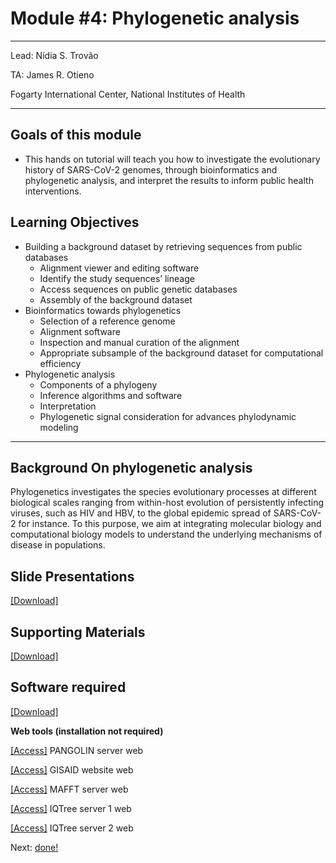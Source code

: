 
#  Module #4: Phylogenetic analysis

***
Lead: Nídia S. Trovão

TA: James R. Otieno

Fogarty International Center, National Institutes of Health
***

## Goals of this module
* This hands on tutorial will teach you how to investigate the evolutionary history of SARS-CoV-2 genomes, through bioinformatics and phylogenetic analysis, and interpret the results to inform public health interventions.

## Learning Objectives
* Building a background dataset by retrieving sequences from public databases
  * Alignment viewer and editing software
  * Identify the study sequences’ lineage
  * Access sequences on public genetic databases
  * Assembly of the background dataset
* Bioinformatics towards phylogenetics
  * Selection of a reference genome
  * Alignment software
  * Inspection and manual curation of the alignment
  * Appropriate subsample of the background dataset for computational efficiency
* Phylogenetic analysis
  * Components of a phylogeny
  * Inference algorithms and software
  * Interpretation
  * Phylogenetic signal consideration for advances phylodynamic modeling

***

## Background On phylogenetic analysis

Phylogenetics investigates the species evolutionary processes at different biological scales ranging from within-host evolution of persistently infecting viruses, such as HIV and HBV, to the global epidemic spread of SARS-CoV-2 for instance. To this purpose, we aim at integrating molecular biology and computational biology models to understand the underlying mechanisms of disease in populations. 

## Slide Presentations

[[Download]](https://github.com/COV-IRT/SARS-CoV-2_workshop/tree/main/module4/Slide%20Presentations)

## Supporting Materials

[[Download]](https://github.com/COV-IRT/SARS-CoV-2_workshop/tree/main/module4/Supporting%20Materials)

## Software required

[[Download]](https://drive.google.com/drive/folders/1imHg2WHql35rGzXpOyGZ6gKtUGYdcvNu?usp=sharing)

<!--
**Windows software (download and install all)**  
[[Download]](https://www.oracle.com/java/technologies/javase-jre8-downloads.html) Java JRE x64 v8 _pick the 1st "Windows x64" on the list_
[[Download]](https://ormbunkar.se/aliview/downloads/windows/windows-version-1.26/AliView-Setup.exe) AliView v1.26
[[Download]](https://github.com/rambaut/figtree/releases/download/v1.4.4/FigTree.v1.4.4.zip) FigTree v1.4.4
[[Download]](https://www.megasoftware.net/) MEGA v10 _pick Windows|Graphical(GUI)|MEGA X(64bit)_
[[Download]](https://github.com/beast-dev/beast-mcmc/releases/download/v1.5.3-tempest/TempEst.v1.5.3.zip) TempEst v1.5.3
[[Download]](/python.html) Python v3.8.6 and Biopython
[[Download]](https://github.com/notepad-plus-plus/notepad-plus-plus/releases/download/v7.9/npp.7.9.Installer.x64.exe) Notepad Plus Plus v7.9 (Text editor)
**macOS software (download and install all)**  
[[Download]](https://www.oracle.com/java/technologies/javase-jre8-downloads.html) Java JRE x64 v8 _pick "macOS x64 Installer"_
[[Download]](https://ormbunkar.se/aliview/downloads/mac/AliView-1.26-app.zip) AliView v1.26
[[Download]](https://github.com/rambaut/figtree/releases/download/v1.4.4/FigTree.v1.4.4.dmg) FigTree v1.4.4
[[Download]](https://www.megasoftware.net/) MEGA v10 _pick macOS|Graphical(GUI)|MEGA X(64bit)_
[[Download]](https://github.com/beast-dev/beast-mcmc/releases/download/v1.5.3-tempest/TempEst.v1.5.3.dmg) TempEst v1.5.3
[[Download]](/python.html) Python v3.8.6 and Biopython
[[Download]](https://s3.amazonaws.com/BBSW-download/BBEdit_13.5.dmg) BBEdit v13.5 (Text editor)
-->

**Web tools (installation not required)**  

[[Access]](https://pangolin.cog-uk.io/) PANGOLIN server web

[[Access]](https://www.epicov.org/epi3/start) GISAID website web

[[Access]](https://mafft.cbrc.jp/alignment/server/add_fragments.html) MAFFT server web

[[Access]](http://iqtree.cibiv.univie.ac.at/) IQTree server 1 web

[[Access]](https://www.hiv.lanl.gov/content/sequence/IQTREE/iqtree.html) IQTree server 2 web


<!--
The first step to starting phylogenetic analysis -> context to DNAnexus
-->
<!--
*Connect to your DNAnexus instance and open up a shell prompt.*
-->
<!--
Install XYZ
```
conda install -c bioconda -y XYZ
```
-->
<!--
Accesws the data: FIXME
```
cd awesome_data

```
This dataset contains paired end reads. 
-->
Next: [done!](../README.md)
